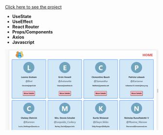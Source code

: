 [Click here to see the project](https://user-app-with-react-router.vercel.app/) <br>

* __UseState__<br>
* __UseEffect__<br>
* __React Router__ <br>
* __Props/Components__<br>
* __Axios__<br>
* __Javascript__<br>
<div align="center"><img src="https://github.com/MehmetCakir1/userAppWithReactRouter/blob/master/userReactRouter.gif">
